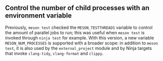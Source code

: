 ## Control the number of child processes with an environment variable

Previously, `meson test` checked the `MESON_TESTTHREADS` variable to control
the amount of parallel jobs to run; this was useful when `meson test` is
invoked through `ninja test` for example.  With this version, a new variable
`MESON_NUM_PROCESSES` is supported with a broader scope: in addition to
`meson test`, it is also used by the `external_project` module and by
Ninja targets that invoke `clang-tidy`, `clang-format` and `clippy`.
